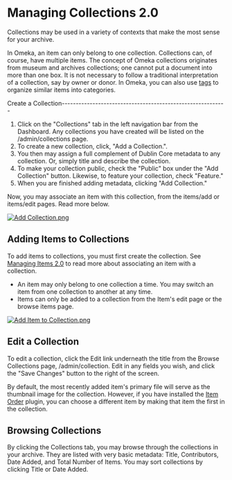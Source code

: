 Managing Collections 2.0
========================


Collections may be used in a variety of contexts that make the most sense for your archive.

In Omeka, an item can only belong to one collection. Collections can, of course, have multiple items. The concept of Omeka collections originates from museum and archives collections; one cannot put a document into more than one box. It is not necessary to follow a traditional interpretation of a collection, say by owner or donor. In Omeka, you can also use [tags](/Managing_Tags_2md0) to organize similar items into categories.

Create a Collection-----------------------------------------------------------

1.  Click on the "Collections" tab in the left navigation bar from
    the Dashboard. Any collections you have created will be listed on
    the /admin/collections page.
2.  To create a new collection, click, "Add a Collection.".
3.  You then may assign a full complement of Dublin Core metadata to
    any collection. Or, simply title and describe the collection.
4.  To make your collection public, check the "Public" box under the
    "Add Collection" button. Likewise, to feature your collection, check
    "Feature."
5.  When you are finished adding metadata, clicking "Add Collection."

Now, you may associate an item with this collection, from the items/add
or items/edit pages. Read more below.

[![Add
Collection.png](https://omeka.org/c/images/9/91/Add_Collection.png)](https://omeka.org/codex/File:Add_Collection.png)

Adding Items to Collections
-----------------------------------------------------------------------------------------------

To add items to collections, you must first create the collection. See
[Managing Items 2.0](Managing_Items_2.0.html "Managing Items 2.0") to
read more about associating an item with a collection.

-   An item may only belong to one collection a time. You may switch an
    item from one collection to another at any time.
-   Items can only be added to a collection from the Item's edit page or
    the browse items page.

[![Add Item to
Collection.png](https://omeka.org/c/images/3/3d/Add_Item_to_Collection.png)](https://omeka.org/codex/File:Add_Item_to_Collection.png)

Edit a Collection
---------------------------------------------------------------------------

To edit a collection, click the Edit link underneath the title from the
Browse Collections page, /admin/collection. Edit in any fields you wish,
and click the "Save Changes" button to the right of the screen.

By default, the most recently added item's primary file will serve as
the thumbnail image for the collection. However, if you have installed
the [Item Order](Plugins/ItemOrder_2.0.html "Plugins/ItemOrder 2.0")
plugin, you can choose a different item by making that item the first in
the collection.

Browsing Collections
---------------------------------------------------------------------------------

By clicking the Collections tab, you may browse through the collections
in your archive. They are listed with very basic metadata: Title,
Contributors, Date Added, and Total Number of Items. You may sort
collections by clicking Title or Date Added.

